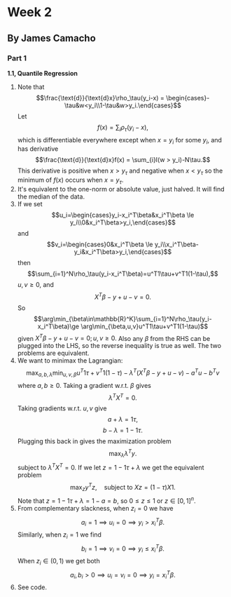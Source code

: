 # Week 2
## By James Camacho
### Part 1
**1.1, Quantile Regression**
1. Note that$$\frac{\text{d}}{\text{d}x}\rho_\tau(y_i-x) = \begin{cases}-\tau&w<y_i\\1-\tau&w>y_i.\end{cases}$$Let $$f(x) = \sum_{i}\rho_\tau(y_i-x),$$which is differentiable everywhere except when $x=y_i$ for some $y_i$, and has derivative$$\frac{\text{d}}{\text{d}x}f(x) = \sum_{i}I(w > y_i)-N\tau.$$This derivative is positive when $x > y_{\tau}$ and negative when $x<y_{\tau}$ so the minimum of $f(x)$ occurs when $x = y_\tau$.
2. It's equivalent to the one-norm or absolute value, just halved. It will find the median of the data.
3. If we set$$u_i=\begin{cases}y_i-x_i^T\beta&x_i^T\beta \le y_i\\0&x_i^T\beta>y_i,\end{cases}$$and$$v_i=\begin{cases}0&x_i^T\beta \le y_i\\x_i^T\beta-y_i&x_i^T\beta>y_i,\end{cases}$$then$$\sum_{i=1}^N\rho_\tau(y_i-x_i^T\beta)=u^T1\tau+v^T1(1-\tau),$$ $u,v\ge 0,$ and$$X^T\beta-y+u-v=0.$$So$$\arg\min_{\beta\in\mathbb{R}^K}\sum_{i=1}^N\rho_\tau(y_i-x_i^T\beta)\ge \arg\min_{\beta,u,v}u^T1\tau+v^T1(1-\tau)$$given $X^T\beta-y+u-v=0; u,v\ge 0.$ Also any $\beta$ from the RHS can be plugged into the LHS, so the reverse inequality is true as well. The two problems are equivalent.
4. We want to minimax the Lagrangian:$$\max_{a,b,\lambda}\min_{u,v,\beta}u^T1\tau+v^T1(1-\tau)-\lambda^T(X^T\beta-y+u-v)-a^Tu-b^Tv$$where $a, b\ge 0$. Taking a gradient w.r.t. $\beta$ gives$$\lambda^T X^T = 0.$$Taking gradients w.r.t. $u,v$ give$$a+\lambda = 1\tau,$$$$b-\lambda=1-1\tau.$$Plugging this back in gives the maximization problem$$\max_{\lambda}\lambda^Ty.$$subject to $\lambda^TX^T = 0.$ If we let $z=1-1\tau+\lambda$ we get the equivalent problem$$\max_{z}y^Tz,\quad\text{subject to}\ Xz=(1-\tau)X1.$$Note that $z=1-1\tau+\lambda=1-a=b,$ so $0\le z\le 1$ or $z\in[0,1]^n$.
5. From complementary slackness, when $z_i=0$ we have $$a_i=1\implies u_i=0\implies y_i>x_i^T\beta.$$Similarly, when $z_i=1$ we find$$b_i=1\implies v_i=0\implies y_i\le x_i^T\beta.$$ When $z_i\in (0, 1)$ we get both $$a_i, b_i>0\implies u_i=v_i=0\implies y_i=x_i^T\beta.$$
6. See code.

